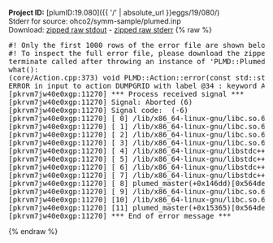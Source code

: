 **Project ID:** [plumID:19.080]({{ '/' | absolute_url }}eggs/19/080/)  
Stderr for source:  ohco2/symm-sample/plumed.inp   
Download: [zipped raw stdout](plumed.inp.plumed_master.stdout.txt.zip) - [zipped raw stderr](plumed.inp.plumed_master.stderr.txt.zip) 
{% raw %}
<pre>
#! Only the first 1000 rows of the error file are shown below
#! To inspect the full error file, please download the zipped raw stderr file above
terminate called after throwing an instance of 'PLMD::Plumed::ExceptionError'
what():
(core/Action.cpp:373) void PLMD::Action::error(const std::string&) const
ERROR in input to action DUMPGRID with label @34 : keyword ARG is compulsory for this action
[pkrvm7jw40e0xgp:11270] *** Process received signal ***
[pkrvm7jw40e0xgp:11270] Signal: Aborted (6)
[pkrvm7jw40e0xgp:11270] Signal code:  (-6)
[pkrvm7jw40e0xgp:11270] [ 0] /lib/x86_64-linux-gnu/libc.so.6(+0x45330)[0x7f9bd6645330]
[pkrvm7jw40e0xgp:11270] [ 1] /lib/x86_64-linux-gnu/libc.so.6(pthread_kill+0x11c)[0x7f9bd669eb2c]
[pkrvm7jw40e0xgp:11270] [ 2] /lib/x86_64-linux-gnu/libc.so.6(gsignal+0x1e)[0x7f9bd664527e]
[pkrvm7jw40e0xgp:11270] [ 3] /lib/x86_64-linux-gnu/libc.so.6(abort+0xdf)[0x7f9bd66288ff]
[pkrvm7jw40e0xgp:11270] [ 4] /lib/x86_64-linux-gnu/libstdc++.so.6(+0xa5ff5)[0x7f9bd6aa5ff5]
[pkrvm7jw40e0xgp:11270] [ 5] /lib/x86_64-linux-gnu/libstdc++.so.6(+0xbb0da)[0x7f9bd6abb0da]
[pkrvm7jw40e0xgp:11270] [ 6] /lib/x86_64-linux-gnu/libstdc++.so.6(_ZSt10unexpectedv+0x0)[0x7f9bd6aa5a55]
[pkrvm7jw40e0xgp:11270] [ 7] /lib/x86_64-linux-gnu/libstdc++.so.6(+0xa5a6f)[0x7f9bd6aa5a6f]
[pkrvm7jw40e0xgp:11270] [ 8] plumed_master(+0x146dd)[0x564de48ca6dd]
[pkrvm7jw40e0xgp:11270] [ 9] /lib/x86_64-linux-gnu/libc.so.6(+0x2a1ca)[0x7f9bd662a1ca]
[pkrvm7jw40e0xgp:11270] [10] /lib/x86_64-linux-gnu/libc.so.6(__libc_start_main+0x8b)[0x7f9bd662a28b]
[pkrvm7jw40e0xgp:11270] [11] plumed_master(+0x15365)[0x564de48cb365]
[pkrvm7jw40e0xgp:11270] *** End of error message ***
</pre>
{% endraw %}
